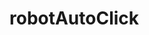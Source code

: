 # robotAutoClick

<!-- 

Para iniciar é necessário realizar as seguintes etapas: 

1° No site https://imglab.in/ se faz necessário selecionar com Retângulo o objeto que está buscando nas imagens selecionadas, após isso salvar no formato DLIB XML

2° Salvar esse XML na raiz do projeto;

3° No código fonte generationSvm.py é necessário alterar a linha 7, inserindo o nome do arquivo que salvou no projeto em XML (passo 1 e 2)

4° Após gerar o SVM é só fazer a utilização para a detecção das imagens conforme código exemplo a seguir:

OBS: Necessário manter as imagens utilizadas no SVM juntamente com o projeto

for imagem in glob.glob(os.path.join("img/procurar", "print.png")):
    img = cv2.imread(imagem)
    objetosDetectados = detector(img, 2)

    for d in objetosDetectados:
        e, t, d, b = (int(d.left()), int(d.top()), int(d.right()), int(d.bottom()))
        cv2.rectangle(img, (e,t), (d, b), (0,255,0), 2)
        print (str(e) + ' - ' + str(t))
        pyautogui.click(int(e) + 5, int(t) + 5)

    # cv2.imshow("Detector", img)
    cv2.waitKey(0)

cv2.destroyAllWindows()

 -->